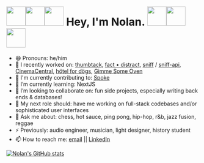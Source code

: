# <img src='https://raw.githubusercontent.com/MartinHeinz/MartinHeinz/master/wave.gif' width=50 height=50 /><img src='https://raw.githubusercontent.com/MartinHeinz/MartinHeinz/master/wave.gif' width=50 height=50 /><img src='https://raw.githubusercontent.com/MartinHeinz/MartinHeinz/master/wave.gif' width=50 height=50 /> Hey, I'm Nolan. <img src='https://raw.githubusercontent.com/MartinHeinz/MartinHeinz/master/wave.gif' width=50 height=50 /><img src='https://raw.githubusercontent.com/MartinHeinz/MartinHeinz/master/wave.gif' width=50 height=50 /><img src='https://raw.githubusercontent.com/MartinHeinz/MartinHeinz/master/wave.gif' width=50 height=50 />


- 😄 Pronouns: he/him
- 🔭 I recently worked on: [thumbtack](https://github.com/thumbtack-turing/thumbtack_ui), [fact • distract](https://github.com/n0land0/fact-distract), [sniff](https://github.com/n0land0/sniff) / [sniff-api](https://github.com/n0land0/sniff-api), [CinemaCentral](https://github.com/anthony-iacono/cinema-central), [hötel for dögs](https://github.com/n0land0/overlook-hotel), [Gimme Some Oven](https://github.com/n0land0/whats-cookin)
- 📖 I'm currently contributing to: [Spoke](https://github.com/MoveOnOrg/Spoke)
- 🌱 I’m currently learning: NextJS
- 👯 I’m looking to collaborate on: fun side projects, especially writing back ends & databases!
- 🔮 My next role should: have me working on full-stack codebases and/or sophisticated user interfaces
- 💬 Ask me about: chess, hot sauce, ping pong, hip-hop, r&b, jazz fusion, reggae
- ⚡ Previously: audio engineer, musician, light designer, history student
- 📫 How to reach me: [email](mailto:nolancaine@gmail.com) || [LinkedIn](https://www.linkedin.com/in/nolancaine/)

[![Nolan's GitHub stats](https://github-readme-stats.vercel.app/api?username=n0land0&theme=shades-of-purple&custom_title=stats&layout=compact&hide_border=true)](https://github.com/n0land0/github-readme-stats)

<!--
title_color - Card's title color (hex color)
text_color - Body text color (hex color)
icon_color - Icons color if available (hex color)
border_color - Card's border color (hex color). (Does not apply when hide_border is enabled)
&bg_color=225,#CE6A85,#5C374C
&hide_border=true
&theme=shades-of-purple
cache_seconds - set the cache header manually (min: 1800, max: 86400)
locale - set the language in the card (e.g. cn, de, es, etc.)
border_radius - Corner rounding on the card_
-->

<!--
title_color - Card's title color (hex color)
text_color - Body text color (hex color)
icon_color - Icons color if available (hex color)
border_color - Card's border color (hex color). (Does not apply when hide_border is enabled)
bg_color - Card's background color (hex color) or a gradient in the form of angle,start,end
hide_border - Hides the card's border (boolean)
theme - name of the theme, choose from all available themes
cache_seconds - set the cache header manually (min: 1800, max: 86400)
locale - set the language in the card (e.g. cn, de, es, etc.)
border_radius - Corner rounding on the card_
-->
